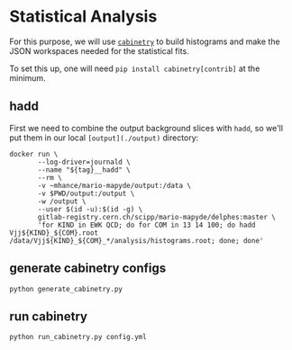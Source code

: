 # Statistical Analysis

For this purpose, we will use [`cabinetry`](https://pypi.org/project/cabinetry/) to build histograms and make the JSON workspaces needed for the statistical fits.

To set this up, one will need `pip install cabinetry[contrib]` at the minimum.

## hadd

First we need to combine the output background slices with `hadd`, so we'll put them in our local `[output](./output)` directory:

```
docker run \
       --log-driver=journald \
       --name "${tag}__hadd" \
       --rm \
       -v ~mhance/mario-mapyde/output:/data \
       -v $PWD/output:/output \
       -w /output \
       --user $(id -u):$(id -g) \
       gitlab-registry.cern.ch/scipp/mario-mapyde/delphes:master \
       'for KIND in EWK QCD; do for COM in 13 14 100; do hadd Vjj${KIND}_${COM}.root /data/Vjj${KIND}_${COM}_*/analysis/histograms.root; done; done'
```

## generate cabinetry configs

```
python generate_cabinetry.py
```

## run cabinetry

```
python run_cabinetry.py config.yml
```
